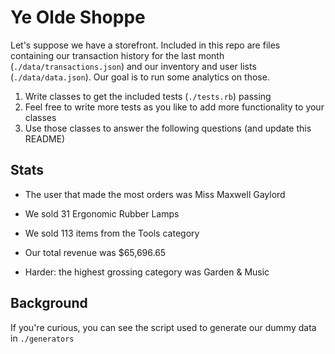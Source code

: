 # Ye Olde Shoppe

Let's suppose we have a storefront. Included in this repo are files containing our transaction history for the last month (`./data/transactions.json`) and our inventory and user lists (`./data/data.json`). Our goal is to run some analytics on those.

1. Write classes to get the included tests (`./tests.rb`) passing
1. Feel free to write more tests as you like to add more functionality to your classes
1. Use those classes to answer the following questions (and update this README)

## Stats

* The user that made the most orders was Miss Maxwell Gaylord
* We sold 31 Ergonomic Rubber Lamps
* We sold 113 items from the Tools category

* Our total revenue was $65,696.65
* Harder: the highest grossing category was Garden & Music

## Background

If you're curious, you can see the script used to generate our dummy data in `./generators`

